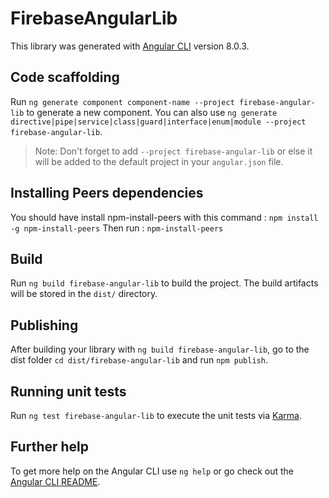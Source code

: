 # FirebaseAngularLib

This library was generated with [Angular CLI](https://github.com/angular/angular-cli) version 8.0.3.

## Code scaffolding

Run `ng generate component component-name --project firebase-angular-lib` to generate a new component. You can also use `ng generate directive|pipe|service|class|guard|interface|enum|module --project firebase-angular-lib`.
> Note: Don't forget to add `--project firebase-angular-lib` or else it will be added to the default project in your `angular.json` file. 

## Installing Peers dependencies

You should have install npm-install-peers with this command : `npm install -g npm-install-peers`
Then run : `npm-install-peers`

## Build

Run `ng build firebase-angular-lib` to build the project. The build artifacts will be stored in the `dist/` directory.

## Publishing

After building your library with `ng build firebase-angular-lib`, go to the dist folder `cd dist/firebase-angular-lib` and run `npm publish`.

## Running unit tests

Run `ng test firebase-angular-lib` to execute the unit tests via [Karma](https://karma-runner.github.io).

## Further help

To get more help on the Angular CLI use `ng help` or go check out the [Angular CLI README](https://github.com/angular/angular-cli/blob/master/README.md).

